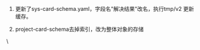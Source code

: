 1.  更新了sys-card-schema.yaml，字段名"解决结果"改名，执行tmp/v2 更新缓存。&#x20;

2.  project-card-schema去掉索引，改为整体对象的存储

\\
